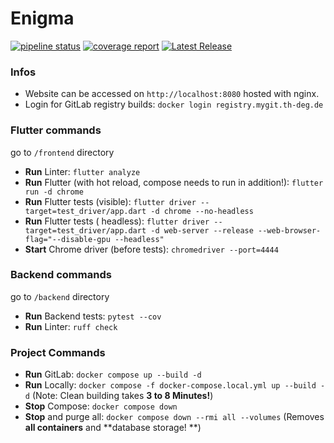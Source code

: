 # Enigma

[![pipeline status](https://mygit.th-deg.de/ts19084/enigma/badges/dev/pipeline.svg)](https://mygit.th-deg.de/ts19084/enigma/-/pipelines)
[![coverage report](https://mygit.th-deg.de/ts19084/enigma/badges/dev/coverage.svg)](https://mygit.th-deg.de/ts19084/enigma/-/commits/main)
[![Latest Release](https://mygit.th-deg.de/ts19084/enigma/-/badges/release.svg)](https://mygit.th-deg.de/ts19084/enigma/-/releases)

### Infos

- Website can be accessed on `http://localhost:8080` hosted with nginx.
- Login for GitLab registry builds: `docker login registry.mygit.th-deg.de`

### Flutter commands

go to `/frontend` directory

- **Run** Linter: `flutter analyze`
- **Run** Flutter (with hot reload, compose needs to run in addition!): `flutter run -d chrome`
- **Run** Flutter tests (visible): `flutter driver --target=test_driver/app.dart -d chrome --no-headless`
- **Run** Flutter tests (
  headless): `flutter driver --target=test_driver/app.dart -d web-server --release --web-browser-flag="--disable-gpu --headless"`
- **Start** Chrome driver (before tests): `chromedriver --port=4444`

### Backend commands

go to `/backend` directory

- **Run** Backend tests: `pytest --cov`
- **Run** Linter: `ruff check`

### Project Commands

- **Run** GitLab: `docker compose up --build -d`
- **Run** Locally: `docker compose -f docker-compose.local.yml up --build -d` (Note: Clean building takes **3 to 8
  Minutes!**)
- **Stop** Compose: `docker compose down`
- **Stop** and purge all: `docker compose down --rmi all --volumes` (Removes **all containers** and **database storage!
  **)